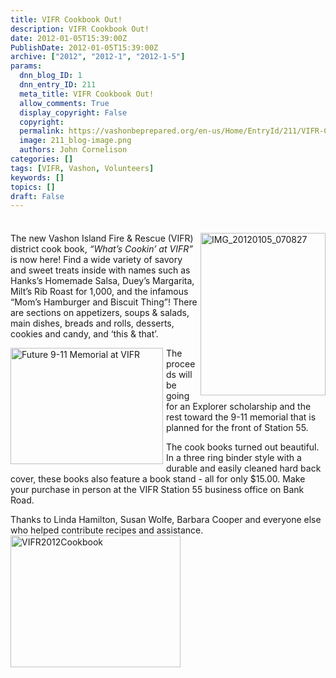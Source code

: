```yaml
---
title: VIFR Cookbook Out!
description: VIFR Cookbook Out!
date: 2012-01-05T15:39:00Z
PublishDate: 2012-01-05T15:39:00Z
archive: ["2012", "2012-1", "2012-1-5"]
params:
  dnn_blog_ID: 1
  dnn_entry_ID: 211
  meta_title: VIFR Cookbook Out!
  allow_comments: True
  display_copyright: False
  copyright:
  permalink: https://vashonbeprepared.org/en-us/Home/EntryId/211/VIFR-Cookbook-Out
  image: 211_blog-image.png
  authors: John Cornelison
categories: []
tags: [VIFR, Vashon, Volunteers]
keywords: []
topics: []
draft: False
---
```


<div class="wlWriterHeaderFooter" style="padding-bottom: 4px; margin: 0px; padding-left: 0px; padding-right: 0px; float: none; padding-top: 4px;"> </div>
<p><a href="./images/211/VIFR-Cookbook-Out_62BE-IMG_20120105_070827_2.jpg"><img width="200" height="260" title="IMG_20120105_070827" align="right" style="background-image: none;   padding-left: 0px; padding-right: 0px; display: inline; float: right;   padding-top: 0px;border: 0px;" alt="IMG_20120105_070827" src="./images/211/VIFR-Cookbook-Out_62BE-IMG_20120105_070827_thumb.jpg" /></a></p>
<p>The new Vashon Island Fire &amp; Rescue (VIFR) district cook book, <em>&ldquo;What&rsquo;s Cookin&rsquo; at VIFR&rdquo;</em> is now here! Find a wide variety of savory and sweet treats inside with names such as Hanks&rsquo;s Homemade Salsa, Duey&rsquo;s Margarita, Milt&rsquo;s Rib Roast for 1,000, and the infamous &ldquo;Mom&rsquo;s Hamburger and Biscuit Thing&rdquo;! There are sections on appetizers, soups &amp; salads, main dishes, breads and rolls, desserts, cookies and candy, and &lsquo;this &amp; that&rsquo;.</p>
<p><a href="./images/211/VIFR-Cookbook-Out_62BE-IMG_20120105_072828_2.jpg"><img width="244" height="186" title="Future 9-11 Memorial at VIFR" align="left" style="background-image: none;   margin: 0px 5px 5px 0px; padding-left: 0px; padding-right: 0px; display: inline; float: left;   padding-top: 0px;border: 0px solid;" alt="Future 9-11 Memorial at VIFR" src="./images/211/VIFR-Cookbook-Out_62BE-IMG_20120105_072828_thumb.jpg" /></a>The proceeds will be going for an Explorer scholarship and the rest toward the 9-11 memorial that is planned for the front of Station 55.</p>
<p>The cook books turned out beautiful. In a three ring binder style with a durable and easily cleaned hard back cover, these books also feature a book stand - all for only $15.00. Make your purchase in person at the VIFR Station 55 business office on Bank Road.</p>
<p>Thanks to Linda Hamilton, Susan Wolfe, Barbara Cooper and everyone else who helped contribute recipes and assistance.<a href="./images/211/VIFR-Cookbook-Out_62BE-VIFR2012Cookbook_2.jpg"><img width="272" height="211" title="VIFR2012Cookbook" align="left" style="background-image: none;   padding-left: 0px; padding-right: 0px; display: inline; float: left;   padding-top: 0px;border: 0px solid;" alt="VIFR2012Cookbook" src="./images/211/VIFR-Cookbook-Out_62BE-VIFR2012Cookbook_thumb.jpg" /></a></p>
